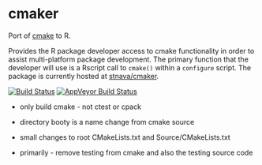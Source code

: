 # cmaker

Port of [cmake](http://www.cmake.org/) to R.

Provides the R package developer access to cmake functionality in order to assist multi-platform package development.  The primary function that the developer will use is a Rscript call to `cmake()` within a `configure` script.  The package is currently hosted at [stnava/cmaker](https://github.com/stnava/cmaker).

[![Build Status](https://travis-ci.org/stnava/cmaker.png?branch=master)](https://travis-ci.org/stnava/cmaker)
[![AppVeyor Build Status](https://ci.appveyor.com/api/projects/status/github/muschellij2/cmaker?branch=master&svg=true)](https://ci.appveyor.com/project/muschellij2/cmaker)

* only build cmake - not ctest or cpack

* directory booty is a name change from cmake source

* small changes to root CMakeLists.txt and Source/CMakeLists.txt

* primarily - remove testing from cmake and also the testing source code
